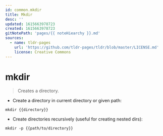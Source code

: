 ```yaml
---
id: common.mkdir
title: Mkdir
desc: ''
updated: 1615663978723
created: 1615663978723
gitNotePath: 'pages/{{ noteHiearchy }}.md'
sources:
  - name: tldr-pages
    url: 'https://github.com/tldr-pages/tldr/blob/master/LICENSE.md'
    license: Creative Commons
---
```

# mkdir

> Creates a directory.

- Create a directory in current directory or given path:

`mkdir {{directory}}`

- Create directories recursively (useful for creating nested dirs):

`mkdir -p {{path/to/directory}}`

